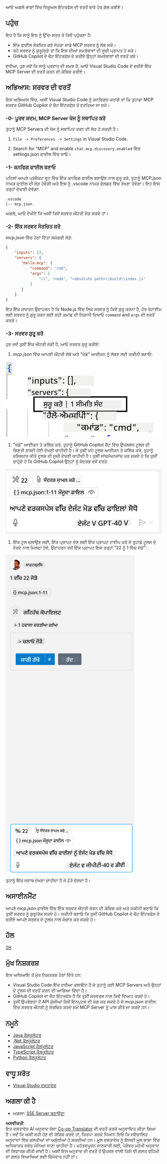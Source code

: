 <!--
CO_OP_TRANSLATOR_METADATA:
{
  "original_hash": "c37fabfbc0dcbc9a4afb6d17e7d3be9f",
  "translation_date": "2025-05-17T11:05:51+00:00",
  "source_file": "03-GettingStarted/04-vscode/README.md",
  "language_code": "pa"
}
-->
ਆਓ ਅਗਲੇ ਭਾਗਾਂ ਵਿੱਚ ਵਿਜ਼ੂਅਲ ਇੰਟਰਫੇਸ ਦੀ ਵਰਤੋਂ ਬਾਰੇ ਹੋਰ ਗੱਲ ਕਰੀਏ।

## ਪਹੁੰਚ

ਇਹ ਹੈ ਕਿ ਸਾਨੂੰ ਇਸ ਨੂੰ ਉੱਚ-ਸਤਰ ਤੇ ਕਿਵੇਂ ਪਹੁੰਚਣਾ ਹੈ:

- ਇੱਕ ਫਾਈਲ ਸੰਰਚਿਤ ਕਰੋ ਜੇਹੜਾ ਸਾਡੇ MCP ਸਰਵਰ ਨੂੰ ਲੱਭ ਸਕੇ।
- ਕਹੇ ਸਰਵਰ ਨੂੰ ਸ਼ੁਰੂ/ਜੁੜੋ ਤਾਂ ਕਿ ਇਸ ਦੀਆਂ ਸਮਰੱਥਾਵਾਂ ਦੀ ਸੂਚੀ ਪ੍ਰਾਪਤ ਹੋ ਸਕੇ।
- GitHub Copilot ਦੇ ਚੈਟ ਇੰਟਰਫੇਸ ਦੇ ਜ਼ਰੀਏ ਉਨ੍ਹਾਂ ਸਮਰੱਥਾਵਾਂ ਦੀ ਵਰਤੋਂ ਕਰੋ।

ਵਧੀਆ, ਹੁਣ ਜਦੋਂ ਕਿ ਸਾਨੂੰ ਪ੍ਰਵਾਹ ਦੀ ਸਮਝ ਹੈ, ਆਓ Visual Studio Code ਦੇ ਜ਼ਰੀਏ ਇੱਕ MCP Server ਦੀ ਵਰਤੋਂ ਕਰਨ ਦੀ ਕੋਸ਼ਿਸ਼ ਕਰੀਏ।

## ਅਭਿਆਸ: ਸਰਵਰ ਦੀ ਵਰਤੋਂ

ਇਸ ਅਭਿਆਸ ਵਿੱਚ, ਅਸੀਂ Visual Studio Code ਨੂੰ ਕਨਫਿਗਰ ਕਰਾਂਗੇ ਤਾਂ ਕਿ ਤੁਹਾਡਾ MCP ਸਰਵਰ GitHub Copilot ਦੇ ਚੈਟ ਇੰਟਰਫੇਸ ਤੋਂ ਵਰਤਿਆ ਜਾ ਸਕੇ।

### -0- ਪੂਰਵ ਕਦਮ, MCP Server ਖੋਜ ਨੂੰ ਸਥਾਪਿਤ ਕਰੋ

ਤੁਹਾਨੂੰ MCP Servers ਦੀ ਖੋਜ ਨੂੰ ਸਥਾਪਿਤ ਕਰਨ ਦੀ ਲੋੜ ਹੋ ਸਕਦੀ ਹੈ।

1. `File -> Preferences -> Settings` in Visual Studio Code.

1. Search for "MCP" and enable `chat.mcp.discovery.enabled` ਵਿੱਚ settings.json ਫਾਈਲ ਵਿੱਚ ਜਾਓ।

### -1- ਕਨਫਿਗ ਫਾਈਲ ਬਣਾਓ

ਪਹਿਲਾਂ ਆਪਣੇ ਪ੍ਰੋਜੈਕਟ ਰੂਟ ਵਿੱਚ ਇੱਕ ਕਨਫਿਗ ਫਾਈਲ ਬਣਾਉਣ ਨਾਲ ਸ਼ੁਰੂ ਕਰੋ, ਤੁਹਾਨੂੰ MCP.json ਨਾਮਕ ਫਾਈਲ ਦੀ ਲੋੜ ਹੋਵੇਗੀ ਅਤੇ ਇਸ ਨੂੰ .vscode ਨਾਮਕ ਫੋਲਡਰ ਵਿੱਚ ਰੱਖਣਾ ਹੋਵੇਗਾ। ਇਹ ਇਸ ਤਰ੍ਹਾਂ ਦੇਖਾਈ ਦੇਵੇਗਾ:

```text
.vscode
|-- mcp.json
```

ਅਗਲੇ, ਆਓ ਦੇਖੀਏ ਕਿ ਅਸੀਂ ਕਿਵੇਂ ਸਰਵਰ ਐਂਟਰੀ ਜੋੜ ਸਕਦੇ ਹਾਂ।

### -2- ਇੱਕ ਸਰਵਰ ਸੰਰਚਿਤ ਕਰੋ

*mcp.json* ਵਿੱਚ ਹੇਠਾਂ ਦਿੱਤਾ ਸਮੱਗਰੀ ਜੋੜੋ:

```json
{
    "inputs": [],
    "servers": {
       "hello-mcp": {
           "command": "cmd",
           "args": [
               "/c", "node", "<absolute path>\\build\\index.js"
           ]
       }
    }
}
```

ਇਹ ਇੱਕ ਸਧਾਰਨ ਉਦਾਹਰਨ ਹੈ ਕਿ Node.js ਵਿੱਚ ਲਿਖੇ ਸਰਵਰ ਨੂੰ ਕਿਵੇਂ ਸ਼ੁਰੂ ਕਰਨਾ ਹੈ, ਹੋਰ ਰੰਟਾਈਮ ਲਈ ਸਰਵਰ ਨੂੰ ਸ਼ੁਰੂ ਕਰਨ ਲਈ ਸਹੀ ਕਮਾਂਡ ਦੀ ਨਿਸ਼ਾਨੀ ਦਿਖਾਓ `command` and `args` ਦੀ ਵਰਤੋਂ ਕਰਕੇ।

### -3- ਸਰਵਰ ਸ਼ੁਰੂ ਕਰੋ

ਹੁਣ ਜਦੋਂ ਤੁਸੀਂ ਇੱਕ ਐਂਟਰੀ ਜੋੜੀ ਹੈ, ਆਓ ਸਰਵਰ ਸ਼ੁਰੂ ਕਰੀਏ:

1. *mcp.json* ਵਿੱਚ ਆਪਣੀ ਐਂਟਰੀ ਲੱਭੋ ਅਤੇ "ਖੇਡੋ" ਆਈਕਨ ਨੂੰ ਲੱਭਣ ਲਈ ਯਕੀਨੀ ਬਣਾਓ:

  ![Visual Studio Code ਵਿੱਚ ਸਰਵਰ ਸ਼ੁਰੂ ਕਰਨਾ](../../../../translated_images/vscode-start-server.c7f1132263a8ce789fa7f436eb3df7e36199ebf863f1a8205bfc4483c9e40924.pa.png)  

1. "ਖੇਡੋ" ਆਈਕਨ ਤੇ ਕਲਿੱਕ ਕਰੋ, ਤੁਹਾਨੂੰ GitHub Copilot ਚੈਟ ਵਿੱਚ ਉਪਲਬਧ ਟੂਲਸ ਦੀ ਗਿਣਤੀ ਵਧਦੀ ਹੋਈ ਦੇਖਣੀ ਚਾਹੀਦੀ ਹੈ। ਜੇ ਤੁਸੀਂ ਕਹੇ ਟੂਲਸ ਆਈਕਨ ਤੇ ਕਲਿੱਕ ਕਰੋ, ਤੁਹਾਨੂੰ ਰਜਿਸਟਰ ਕੀਤੇ ਟੂਲਸ ਦੀ ਸੂਚੀ ਦੇਖਣੀ ਚਾਹੀਦੀ ਹੈ। ਤੁਸੀਂ ਜਾਂਚ/ਅਨਜਾਂਚ ਕਰ ਸਕਦੇ ਹੋ ਕਿ ਤੁਸੀਂ ਚਾਹੁੰਦੇ ਹੋ ਕਿ GitHub Copilot ਉਨ੍ਹਾਂ ਨੂੰ ਸੰਦਰਭ ਵਜੋਂ ਵਰਤੇ:

  ![Visual Studio Code ਵਿੱਚ ਸਰਵਰ ਸ਼ੁਰੂ ਕਰਨਾ](../../../../translated_images/vscode-tool.ce37be05a56b9af258f882c161dbf35e23ac885b08ee5f5ee643097653b135b8.pa.png)

1. ਇੱਕ ਟੂਲ ਚਲਾਉਣ ਲਈ, ਇੱਕ ਪ੍ਰਾਪਟ ਦੇਣ ਲਈ ਇੱਕ ਪ੍ਰਾਪਟ ਟਾਈਪ ਕਰੋ ਜੋ ਤੁਹਾਡੇ ਟੂਲਸ ਦੇ ਵੇਰਵੇ ਨਾਲ ਮਿਲਦਾ ਹੋਵੇ, ਉਦਾਹਰਨ ਵਜੋਂ ਇੱਕ ਪ੍ਰਾਪਟ ਇਸ ਤਰ੍ਹਾਂ "22 ਨੂੰ 1 ਵਿੱਚ ਜੋੜੋ":

  ![GitHub Copilot ਤੋਂ ਇੱਕ ਟੂਲ ਚਲਾਉਣਾ](../../../../translated_images/vscode-agent.7f56a5ce3cef334adfe737514a7e8ac9384fa4161dd4df14bd3ddc9cd1a154f4.pa.png)

  ਤੁਹਾਨੂੰ ਇੱਕ ਜਵਾਬ ਦੇਖਣਾ ਚਾਹੀਦਾ ਹੈ ਜੋ 23 ਦੱਸਦਾ ਹੈ।

## ਅਸਾਈਨਮੈਂਟ

ਆਪਣੇ *mcp.json* ਫਾਈਲ ਵਿੱਚ ਇੱਕ ਸਰਵਰ ਐਂਟਰੀ ਜੋੜਨ ਦੀ ਕੋਸ਼ਿਸ਼ ਕਰੋ ਅਤੇ ਯਕੀਨੀ ਬਣਾਓ ਕਿ ਤੁਸੀਂ ਸਰਵਰ ਨੂੰ ਸ਼ੁਰੂ/ਰੋਕ ਸਕਦੇ ਹੋ। ਯਕੀਨੀ ਬਣਾਓ ਕਿ ਤੁਸੀਂ GitHub Copilot ਦੇ ਚੈਟ ਇੰਟਰਫੇਸ ਦੇ ਜ਼ਰੀਏ ਆਪਣੇ ਸਰਵਰ ਦੇ ਟੂਲਸ ਨਾਲ ਸੰਚਾਰ ਕਰ ਸਕਦੇ ਹੋ।

## ਹੱਲ

[ਹੱਲ](./solution/README.md)

## ਮੁੱਖ ਨਿਸ਼ਕਰਸ਼

ਇਸ ਅਧਿਆਇ ਤੋਂ ਮੁੱਖ ਨਿਸ਼ਕਰਸ਼ ਹੇਠਾਂ ਦਿੱਤੇ ਹਨ:

- Visual Studio Code ਇੱਕ ਵਧੀਆ ਕਲਾਇੰਟ ਹੈ ਜੋ ਤੁਹਾਨੂੰ ਕਈ MCP Servers ਅਤੇ ਉਨ੍ਹਾਂ ਦੇ ਟੂਲਸ ਦੀ ਵਰਤੋਂ ਕਰਨ ਦੀ ਆਗਿਆ ਦਿੰਦਾ ਹੈ।
- GitHub Copilot ਦਾ ਚੈਟ ਇੰਟਰਫੇਸ ਹੈ ਕਿ ਤੁਸੀਂ ਸਰਵਰਸ ਨਾਲ ਕਿਵੇਂ ਵਿਆਹ ਕਰਦੇ ਹੋ।
- ਤੁਸੀਂ ਉਪਭੋਗਤਾ ਤੋਂ API ਕੁੰਜੀਆਂ ਜਿਵੇਂ ਇਨਪੁਟਸ ਦੀ ਮੰਗ ਕਰ ਸਕਦੇ ਹੋ ਜੋ *mcp.json* ਫਾਈਲ ਵਿੱਚ ਸਰਵਰ ਐਂਟਰੀ ਨੂੰ ਸੰਰਚਿਤ ਕਰਦੇ ਸਮੇਂ MCP Server ਨੂੰ ਪਾਸ ਕੀਤੇ ਜਾ ਸਕਦੇ ਹਨ।

## ਨਮੂਨੇ

- [Java ਕੈਲਕੂਲੇਟਰ](../samples/java/calculator/README.md)
- [.Net ਕੈਲਕੂਲੇਟਰ](../../../../03-GettingStarted/samples/csharp)
- [JavaScript ਕੈਲਕੂਲੇਟਰ](../samples/javascript/README.md)
- [TypeScript ਕੈਲਕੂਲੇਟਰ](../samples/typescript/README.md)
- [Python ਕੈਲਕੂਲੇਟਰ](../../../../03-GettingStarted/samples/python) 

## ਵਾਧੂ ਸਰੋਤ

- [Visual Studio ਦਸਤਾਵੇਜ਼](https://code.visualstudio.com/docs/copilot/chat/mcp-servers)

## ਅਗਲਾ ਕੀ ਹੈ

- ਅਗਲਾ: [SSE Server ਬਣਾਉਣਾ](/03-GettingStarted/05-sse-server/README.md)

**ਅਸਵੀਕਤੀ**:  
ਇਹ ਦਸਤਾਵੇਜ਼ AI ਅਨੁਵਾਦ ਸੇਵਾ [Co-op Translator](https://github.com/Azure/co-op-translator) ਦੀ ਵਰਤੋਂ ਕਰਕੇ ਅਨੁਵਾਦਿਤ ਕੀਤਾ ਗਿਆ ਹੈ। ਜਦੋਂ ਕਿ ਅਸੀਂ ਸਹੀ ਹੋਣ ਦੀ ਕੋਸ਼ਿਸ਼ ਕਰਦੇ ਹਾਂ, ਕਿਰਪਾ ਕਰਕੇ ਧਿਆਨ ਦਿਓ ਕਿ ਸਵੈਚਾਲਿਤ ਅਨੁਵਾਦਾਂ ਵਿੱਚ ਗਲਤੀਆਂ ਜਾਂ ਅਸੁੱਧੀਆਂ ਹੋ ਸਕਦੀਆਂ ਹਨ। ਮੂਲ ਦਸਤਾਵੇਜ਼ ਨੂੰ ਇਸਦੀ ਮੂਲ ਭਾਸ਼ਾ ਵਿੱਚ ਅਧਿਕਾਰਤ ਸਰੋਤ ਮੰਨਿਆ ਜਾਣਾ ਚਾਹੀਦਾ ਹੈ। ਮਹੱਤਵਪੂਰਨ ਜਾਣਕਾਰੀ ਲਈ, ਪੇਸ਼ੇਵਰ ਮਨੁੱਖੀ ਅਨੁਵਾਦ ਦੀ ਸਿਫਾਰਸ਼ ਕੀਤੀ ਜਾਂਦੀ ਹੈ। ਅਸੀਂ ਇਸ ਅਨੁਵਾਦ ਦੀ ਵਰਤੋਂ ਤੋਂ ਉਪਜਣ ਵਾਲੀ ਕਿਸੇ ਵੀ ਗਲਤ ਫਹਿਮੀ ਜਾਂ ਗਲਤ ਵਿਆਖਿਆ ਲਈ ਜ਼ਿੰਮੇਵਾਰ ਨਹੀਂ ਹਾਂ।